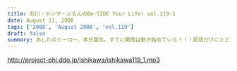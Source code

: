 ```yaml
---
title: 石川・ホンマ・ぶるんのBe-SIDE Your Life! vol.119-1
date: August 11, 2008
tags: ['2008', 'August 2008', 'vol.119']
draft: false
summary: あしたのヒーロー、本日誕生。すでに関西は動き始めている！！！配信だけにとどまらないビーサイ夏の陣。日曜には、大阪出張がすでに行われ、球児達の熱い夏と完全にコラボしたようである。NAMAE
---
```


http://project-phi.ddo.jp/ishikawa/ishikawa119_1.mp3